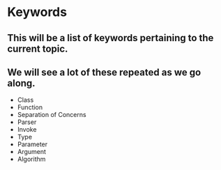 # Keywords

## This will be a list of keywords pertaining to the current topic. 
## We will see a lot of these repeated as we go along.

* Class
* Function 
* Separation of Concerns
* Parser
* Invoke
* Type
* Parameter
* Argument
* Algorithm
